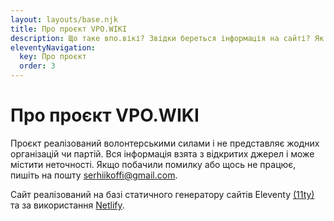 ```yaml
---
layout: layouts/base.njk
title: Про проєкт VPO.WIKI
description: Що таке впо.вікі? Звідки береться інформація на сайті? Як додати свою організацію на vpo.wiki?
eleventyNavigation:
  key: Про проєкт
  order: 3
---
```

# Про проєкт VPO.WIKI
Проєкт реалізований волонтерськими силами і не представляє жодних організацій чи партій. Вся інформація взята з відкритих джерел і може містити неточності. Якщо побачили помилку або щось не працює, пишіть на пошту serhiikoffi@gmail.com.

Сайт реалізований на базі статичного генератору сайтів Eleventy <a href="https://www.11ty.dev/">(11ty)</a> та за використання <a href="https://www.netlify.com/">Netlify</a>.